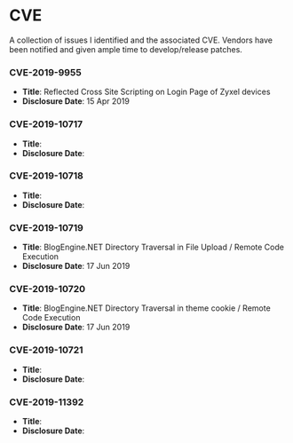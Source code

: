 # CVE

A collection of issues I identified and the associated CVE.  Vendors have been notified and given ample time to develop/release patches.

### CVE-2019-9955
- **Title**: Reflected Cross Site Scripting on Login Page of Zyxel devices
- **Disclosure Date**: 15 Apr 2019

### CVE-2019-10717
- **Title**:
- **Disclosure Date**:

### CVE-2019-10718
- **Title**:
- **Disclosure Date**:

### CVE-2019-10719
- **Title**: BlogEngine.NET Directory Traversal in File Upload / Remote Code Execution
- **Disclosure Date**: 17 Jun 2019

### CVE-2019-10720
- **Title**: BlogEngine.NET Directory Traversal in theme cookie / Remote Code Execution
- **Disclosure Date**: 17 Jun 2019

### CVE-2019-10721
- **Title**:
- **Disclosure Date**:

### CVE-2019-11392
- **Title**:
- **Disclosure Date**:

